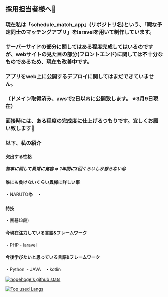 ## 採用担当者様へ:bow:

### 現在私は「schedule_match_app」(リポジトリ名)という、「暇な予定同士のマッチングアプリ」をlaravelを用いて制作しています。

### サーバーサイドの部分に関してはある程度完成してはいるのですが、webサイトの見た目の部分(フロントエンド)に関しては不十分なものであるため、現在も改善中です。


### アプリをweb上に公開するデプロイに関してはまだできていません。
### （ドメイン取得済み、awsで2日以内に公開致します。 ※3月9日現在）

### 面接時には、ある程度の完成度に仕上げるつもりです。宜しくお願い致します:bow:

### 以下、私の紹介


#### 突出する性格
##### 物事に関して異常に寛容 => 1年間に3回くらいしか怒らない:relieved:

#### 誰にも負けないくらい異様に詳しい事
・NARUTO:books:　・

#### 特技
・囲碁(3段)

#### 今現在注力している言語&フレームワーク
・PHP・laravel

#### 今後学びたいと思っている言語&フレームワーク
・Python ・JAVA　・kotlin

<!-- リポジトリステータス -->
[![hogehoge's github stats](https://github-readme-stats.vercel.app/api?username=Shyousei7610&hide=contribs&count_private=true&show_icons=true&theme=tokyonight)](https://github.com/Shyousei7610/)

<!-- ソースコード統計 -->
[![Top used Langs](https://github-readme-stats.vercel.app/api/top-langs/?username=Shyousei7610&layout=compact&theme=tokyonight)](https://github.com/Shyousei7610/)



<!--
**Shyousei7610/Shyousei7610** is a ✨ _special_ ✨ repository because its `README.md` (this file) appears on your GitHub profile.

Here are some ideas to get you started:

- 🔭 I’m currently working on ...
- 🌱 I’m currently learning ...
- 👯 I’m looking to collaborate on ...
- 🤔 I’m looking for help with ...
- 💬 Ask me about ...
- 📫 How to reach me: ...
- 😄 Pronouns: ...
- ⚡ Fun fact: ...
-->
